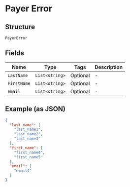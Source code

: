 
# Payer Error

## Structure

`PayerError`

## Fields

| Name | Type | Tags | Description |
|  --- | --- | --- | --- |
| `LastName` | `List<string>` | Optional | - |
| `FirstName` | `List<string>` | Optional | - |
| `Email` | `List<string>` | Optional | - |

## Example (as JSON)

```json
{
  "last_name": [
    "last_name1",
    "last_name2",
    "last_name3"
  ],
  "first_name": [
    "first_name4",
    "first_name5"
  ],
  "email": [
    "email4"
  ]
}
```

